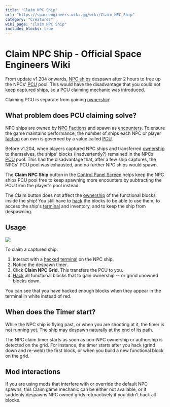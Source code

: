 ```yaml
---
title: "Claim NPC Ship"
url: "https://spaceengineers.wiki.gg/wiki/Claim_NPC_Ship"
category: "Creatures"
wiki_page: "Claim NPC Ship"
includes_blocks: true
---
```


# Claim NPC Ship - Official Space Engineers Wiki

From update v1.204 onwards, [NPC ships](https://spaceengineers.wiki.gg/wiki/Encounters "Encounters") despawn after 2 hours to free up the NPCs' [PCU](https://spaceengineers.wiki.gg/wiki/PCU "PCU") pool. This would have the disadvantage that you could not keep captured ships, so a PCU claiming mechanic was introduced.

Claiming PCU is separate from gaining [ownership](https://spaceengineers.wiki.gg/wiki/Ownership "Ownership")!

## What problem does PCU claiming solve?

NPC ships are owned by [NPC Factions](https://spaceengineers.wiki.gg/wiki/NPC_Factions "NPC Factions") and spawn as [encounters](https://spaceengineers.wiki.gg/wiki/Encounters "Encounters"). To ensure the game maintains performance, the number of ships each NPC or player [faction](https://spaceengineers.wiki.gg/wiki/Faction "Faction") can own is governed by a value called [PCU](https://spaceengineers.wiki.gg/wiki/PCU "PCU").

Before v1.204, when players captured NPC ships and transferred [ownership](https://spaceengineers.wiki.gg/wiki/Ownership "Ownership") to themselves, the ships' blocks (inadvertently?) remained in the NPCs' [PCU](https://spaceengineers.wiki.gg/wiki/PCU "PCU") pool. This had the disadvantage that, after a few ship captures, the NPCs' PCU pool was exhausted, and no further NPC ships would spawn.

The **Claim NPC Ship** button in the [Control Panel Screen](https://spaceengineers.wiki.gg/wiki/Control_Panel_Screen "Control Panel Screen") helps keep the NPC ships PCU pool free to keep spawning more encounters by subtracting the PCU from the player's pool instead.

The Claim button does not affect the [ownership](https://spaceengineers.wiki.gg/wiki/Ownership "Ownership") of the functional blocks inside the ship! You still have to [hack](https://spaceengineers.wiki.gg/wiki/Hacking "Hacking") the blocks to be able to use them, to access the ship's [terminal](https://spaceengineers.wiki.gg/wiki/Terminal "Terminal") and inventory, and to keep the ship from despawning.

## Usage

[![](https://spaceengineers.wiki.gg/images/thumb/a/af/Claim-npc-grid.png/320px-Claim-npc-grid.png?466132)](https://spaceengineers.wiki.gg/wiki/File:Claim-npc-grid.png)

To claim a captured ship:

1.  Interact with a [hacked](https://spaceengineers.wiki.gg/wiki/Hacking "Hacking") [terminal](https://spaceengineers.wiki.gg/wiki/Terminal "Terminal") on the NPC ship.
2.  Notice the despawn timer.
3.  Click **Claim NPC Grid**. This transfers the PCU to you.
4.  [Hack](https://spaceengineers.wiki.gg/wiki/Hacking "Hacking") all functional blocks that to gain ownership -- or grind unowned blocks down.

You can see that you have hacked enough blocks when they appear in the terminal in white instead of red.

## When does the Timer start?

While the NPC ship is flying past, or when you are shooting at it, the timer is not running yet. The ship may despawn naturally at the end of its path.

The NPC claim timer starts as soon as non-NPC ownership or authorship is detected on the grid. For instance, the timer starts after you hack (grind down and re-weld) the first block, or when you build a new functional block on the grid.

## Mod interactions

If you are using mods that interfere with or override the default NPC spawns, this Claim game mechanic can be either not available, or it suddenly despawns NPC owned grids retroactively if you didn't hack all blocks.